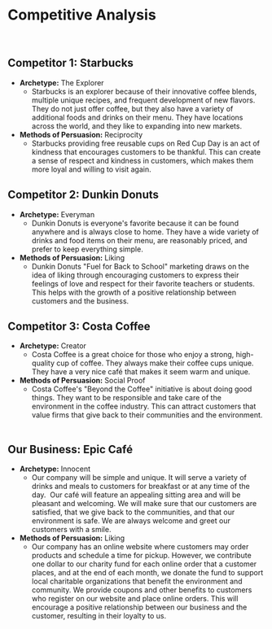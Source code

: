 # Competitive Analysis
 
## Competitor 1: Starbucks
- **Archetype:** The Explorer 
    - Starbucks is an explorer because of their innovative coffee blends, multiple unique recipes, and frequent development of new flavors. They do not just offer coffee, but they also have a variety of additional foods and drinks on their menu. They have locations across the world, and they like to expanding into new markets. 
 
- **Methods of Persuasion:** Reciprocity 
    - Starbucks providing free reusable cups on Red Cup Day is an act of kindness that encourages customers to be thankful. This can create a sense of respect and kindness in customers, which makes them more loyal and willing to visit again. 
 
## Competitor 2: Dunkin Donuts
- **Archetype:** Everyman 
    - Dunkin Donuts is everyone's favorite because it can be found anywhere and is always close to home. They have a wide variety of drinks and food items on their menu, are reasonably priced, and prefer to keep everything simple. 
 
- **Methods of Persuasion:** Liking 
    - Dunkin Donuts "Fuel for Back to School" marketing draws on the idea of liking through encouraging customers to express their feelings of love and respect for their favorite teachers or students. This helps with the growth of a positive relationship between customers and the business. 
 
## Competitor 3: Costa Coffee
- **Archetype:** Creator 
    - Costa Coffee is a great choice for those who enjoy a strong, high-quality cup of coffee. They always make their coffee cups unique. They have a very nice café that makes it seem warm and unique.
 
- **Methods of Persuasion:** Social Proof 
    - Costa Coffee's "Beyond the Coffee" initiative is about doing good things. They want to be responsible and take care of the environment in the coffee industry. This can attract customers that value firms that give back to their communities and the environment.
 
## Our Business: Epic Café
- **Archetype:** Innocent 
    - Our company will be simple and unique. It will serve a variety of drinks and meals to customers for breakfast or at any time of the day.  Our café will feature an appealing sitting area and will be pleasant and welcoming. We will make sure that our customers are satisfied, that we give back to the communities, and that our environment is safe. We are always welcome and greet our customers with a smile.  
 
- **Methods of Persuasion:** Liking 
    - Our company has an online website where customers may order products and schedule a time for pickup. However, we contribute one dollar to our charity fund for each online order that a customer places, and at the end of each month, we donate the fund to support local charitable organizations that benefit the environment and community. We provide coupons and other benefits to customers who register on our website and place online orders. This will encourage a positive relationship between our business and the customer, resulting in their loyalty to us.
